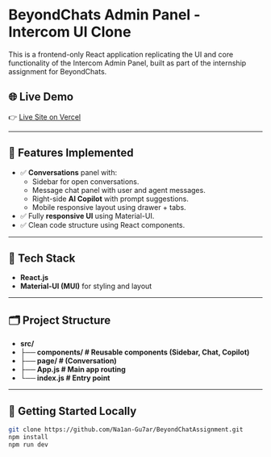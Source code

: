# BeyondChats Admin Panel - Intercom UI Clone

This is a frontend-only React application replicating the UI and core functionality of the Intercom Admin Panel, built as part of the internship assignment for BeyondChats.

## 🌐 Live Demo

👉 [Live Site on Vercel]([https://your-vercel-link.vercel.app](https://beyond-chat-assignment-kbxz191pw-nayan-gujars-projects.vercel.app/))

---

## 📸 Features Implemented

- ✅ **Conversations** panel with:
  - Sidebar for open conversations.
  - Message chat panel with user and agent messages.
  - Right-side **AI Copilot** with prompt suggestions.
  - Mobile responsive layout using drawer + tabs.
- ✅ Fully **responsive UI** using Material-UI.
- ✅ Clean code structure using React components.

---

## 🔧 Tech Stack

- **React.js**
- **Material-UI (MUI)** for styling and layout

---

## 🗂 Project Structure

- **src/**
- **├── components/ # Reusable components (Sidebar, Chat, Copilot)**
- **├── page/ # (Conversation)**
- **├── App.js # Main app routing**
- **└── index.js # Entry point**

---

## 🚀 Getting Started Locally

```bash
git clone https://github.com/Na1an-Gu7ar/BeyondChatAssignment.git
npm install
npm run dev
